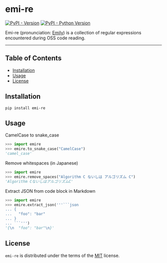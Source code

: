 # emi-re

[![PyPI - Version](https://img.shields.io/pypi/v/emi-re.svg)](https://pypi.org/project/emi-re)
[![PyPI - Python Version](https://img.shields.io/pypi/pyversions/emi-re.svg)](https://pypi.org/project/emi-re)

Emi-re (pronunciation: [Emily](https://millionlive-theaterdays.idolmaster-official.jp/idol/emily/)) is a collection of regular expressions encountered during OSS code reading.

-----

## Table of Contents

- [Installation](#installation)
- [Usage](#usage)
- [License](#license)

## Installation

```console
pip install emi-re
```

## Usage

CamelCase to snake_case

```python
>>> import emire
>>> emire.to_snake_case("CamelCase")
'camel_case'

```

Remove whitespaces (in Japanese)

```python
>>> import emire
>>> emire.remove_spaces("Algorithm C ないしは アルゴリズム C")
'Algorithm CないしはアルゴリズムC'

```

Extract JSON from code block in Markdown

```python
>>> import emire
>>> emire.extract_json('''```json
... {
...   "foo": "bar"
... }
... ```''')
'{\n  "foo": "bar"\n}'

```

## License

`emi-re` is distributed under the terms of the [MIT](https://spdx.org/licenses/MIT.html) license.
